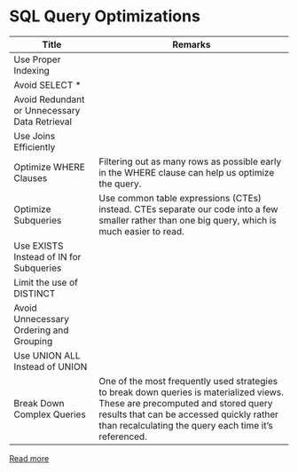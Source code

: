 # SQL Query Optimizations

|Title|Remarks|
|--|--|
|Use Proper Indexing||
|Avoid SELECT *||
|Avoid Redundant or Unnecessary Data Retrieval||
|Use Joins Efficiently||
|Optimize WHERE Clauses|Filtering out as many rows as possible early in the WHERE clause can help us optimize the query.|
|Optimize Subqueries|Use common table expressions (CTEs) instead.  CTEs separate our code into a few smaller rather than one big query, which is much easier to read.|
|Use EXISTS Instead of IN for Subqueries||
|Limit the use of DISTINCT||
|Avoid Unnecessary Ordering and Grouping||
|Use UNION ALL Instead of UNION||
|Break Down Complex Queries|One of the most frequently used strategies to break down queries is materialized views. These are precomputed and stored query results that can be accessed quickly rather than recalculating the query each time it’s referenced.|

[Read more](https://www.datacamp.com/blog/sql-query-optimization)
